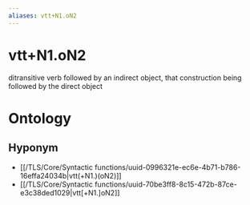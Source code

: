 ```yaml
---
aliases: vtt+N1.oN2
---
```

# vtt+N1.oN2

ditransitive verb followed by an indirect object, that construction being followed by the direct object
# Ontology

## Hyponym
- [[/TLS/Core/Syntactic functions/uuid-0996321e-ec6e-4b71-b786-16effa24034b|vtt(+N1.)(oN2)]]
- [[/TLS/Core/Syntactic functions/uuid-70be3ff8-8c15-472b-87ce-e3c38ded1029|vtt[+N1.]oN2]]